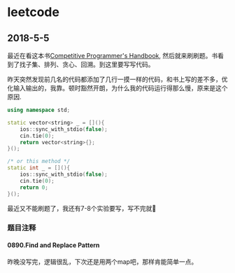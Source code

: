 # leetcode


## 2018-5-5  
最近在看这本书[Competitive Programmer's Handbook](https://cses.fi/book.pdf), 然后就来刷刷题。书看到了找子集、排列、贪心、回溯。到这里要写写代码。  

昨天突然发现前几名的代码都添加了几行一摸一样的代码，和书上写的差不多，优化输入输出的，我靠。顿时豁然开朗，为什么我的代码运行得那么慢，原来是这个原因.  

```cpp
using namespace std;

static vector<string> _ = [](){
    ios::sync_with_stdio(false);
    cin.tie(0);
    return vector<string>{};
}();

/* or this method */
static int _ = [](){
    ios::sync_with_stdio(false);
    cin.tie(0);
    return 0;
}();

```

最近又不能刷题了，我还有7-8个实验要写，写不完就💊  

### 题目注释

#### 0890.Find and Replace Pattern

昨晚没写完，逻辑很乱，下次还是用两个map吧，那样肯能简单一点。